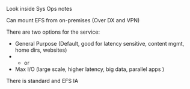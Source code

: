 Look inside Sys Ops notes

Can mount EFS from on-premises (Over DX and VPN)

There are two options for the service: 
- General Purpose (Default, good for latency sensitive, content mgmt, home dirs, websites)
- - or 
- Max I/O (large scale, higher latency, big data, parallel apps )

There is standard and EFS IA